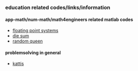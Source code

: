 ### education related codes/links/information

#### app-math/num-math/math4engineers related matlab codes
- [floating point systems](_floatsys/readme.md)
- [die sum](_diesum/readme.md)
- [random queen](_randomqueen/readme.md)



#### problemsolving in general
- [kattis](_test_your_knowledge/readme.md)